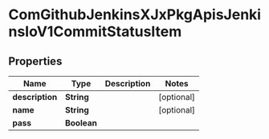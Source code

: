 
# ComGithubJenkinsXJxPkgApisJenkinsIoV1CommitStatusItem

## Properties
Name | Type | Description | Notes
------------ | ------------- | ------------- | -------------
**description** | **String** |  |  [optional]
**name** | **String** |  |  [optional]
**pass** | **Boolean** |  | 



